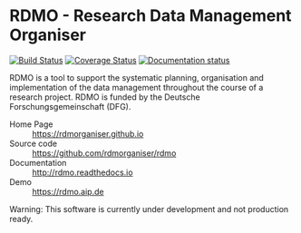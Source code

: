 RDMO - Research Data Management Organiser
=========================================

[![Build Status](https://travis-ci.org/rdmorganiser/rdmo.svg?branch=master)](https://travis-ci.org/rdmorganiser/rdmo)
[![Coverage Status](https://coveralls.io/repos/rdmorganiser/rdmo/badge.svg?branch=master&service=github)](https://coveralls.io/github/rdmorganiser/rdmo?branch=master)
[![Documentation status](https://readthedocs.org/projects/rdmo/badge/?version=latest)](http://rdmo.readthedocs.io/en/latest/?badge=latest)

RDMO is a tool to support the systematic planning, organisation and implementation of the data management throughout the course of a research project. RDMO is funded by the Deutsche Forschungsgemeinschaft (DFG).

<dl>
  <dt>Home Page</dt>
  <dd><a href="https://rdmorganiser.github.io">https://rdmorganiser.github.io</a></dd>
  <dt>Source code</dt>
  <dd><a href="https://github.com/rdmorganiser/rdmo">https://github.com/rdmorganiser/rdmo</a></dd>
  <dt>Documentation</dt>
  <dd><a href="http://rdmo.readthedocs.io">http://rdmo.readthedocs.io</a></dd>
  <dt>Demo</dt>
  <dd><a href="https://rdmo.aip.de">https://rdmo.aip.de</a></dd>
</dl>

Warning: This software is currently under development and not production ready.
